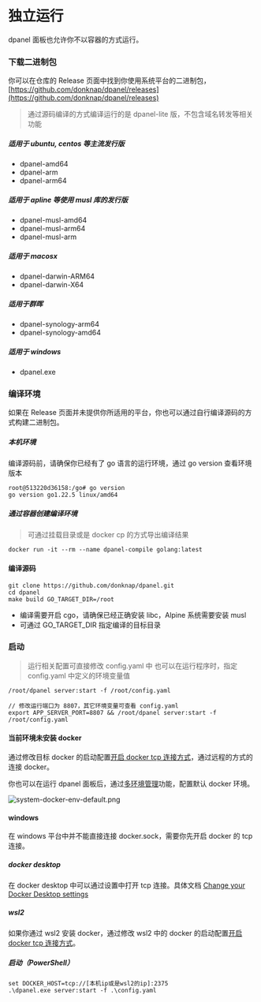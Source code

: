# 独立运行

dpanel 面板也允许你不以容器的方式运行。

### 下载二进制包

你可以在仓库的 Release 页面中找到你使用系统平台的二进制包，[https://github.com/donknap/dpanel/releases](https://github.com/donknap/dpanel/releases)

> 通过源码编译的方式编译运行的是 dpanel-lite 版，不包含域名转发等相关功能

##### 适用于 ubuntu, centos 等主流发行版

- dpanel-amd64 
- dpanel-arm
- dpanel-arm64

##### 适用于 apline 等使用 musl 库的发行版 
- dpanel-musl-amd64
- dpanel-musl-arm64
- dpanel-musl-arm

##### 适用于 macosx 

- dpanel-darwin-ARM64
- dpanel-darwin-X64

##### 适用于群晖

- dpanel-synology-arm64 
- dpanel-synology-amd64 

##### 适用于 windows

- dpanel.exe 


### 编译环境

如果在 Release 页面并未提供你所适用的平台，你也可以通过自行编译源码的方式构建二进制包。

##### 本机环境

编译源码前，请确保你已经有了 go 语言的运行环境，通过 go version 查看环境版本

```
root@513220d36158:/go# go version
go version go1.22.5 linux/amd64
```

##### 通过容器创建编译环境

> 可通过挂载目录或是 docker cp 的方式导出编译结果

```
docker run -it --rm --name dpanel-compile golang:latest
```

#### 编译源码

```
git clone https://github.com/donknap/dpanel.git
cd dpanel
make build GO_TARGET_DIR=/root
```

- 编译需要开启 cgo，请确保已经正确安装 libc，Alpine 系统需要安装 musl
- 可通过 GO_TARGET_DIR 指定编译的目标目录

### 启动

> 运行相关配置可直接修改 config.yaml 中
> 也可以在运行程序时，指定 config.yaml 中定义的环境变量值

```
/root/dpanel server:start -f /root/config.yaml
```

```
// 修改运行端口为 8807，其它环境变量可查看 config.yaml 
export APP_SERVER_PORT=8807 && /root/dpanel server:start -f /root/config.yaml
```

#### 当前环境未安装 docker

通过修改目标 docker 的启动配置[开启 docker tcp 连接方式](zh-cn/manual/system/remote)，通过远程的方式的连接 docker。

你也可以在运行 dpanel 面板后，通过[多环境管理](zh-cn/manual/setting/docker-env.md)功能，配置默认 docker 环境。

![system-docker-env-default.png](https://cdn.w7.cc/dpanel/system-docker-env-default.png)


#### windows 

在 windows 平台中并不能直接连接 docker.sock，需要你先开启 docker 的 tcp 连接。

##### docker desktop

在 docker desktop 中可以通过设置中打开 tcp 连接。具体文档 [Change your Docker Desktop settings](https://docs.docker.com/desktop/settings-and-maintenance/settings/)


##### wsl2

如果你通过 wsl2 安装 docker，通过修改 wsl2 中的 docker 的启动配置[开启 docker tcp 连接方式](zh-cn/manual/system/remote)。

##### 启动（PowerShell）

```
set DOCKER_HOST=tcp://[本机ip或是wsl2的ip]:2375
.\dpanel.exe server:start -f .\config.yaml
```